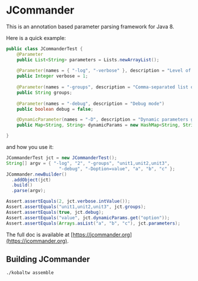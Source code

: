 JCommander
==========

This is an annotation based parameter parsing framework for Java 8.

Here is a quick example:

```java
public class JCommanderTest {
    @Parameter
    public List<String> parameters = Lists.newArrayList();
 
    @Parameter(names = { "-log", "-verbose" }, description = "Level of verbosity")
    public Integer verbose = 1;
 
    @Parameter(names = "-groups", description = "Comma-separated list of group names to be run")
    public String groups;
 
    @Parameter(names = "-debug", description = "Debug mode")
    public boolean debug = false;

    @DynamicParameter(names = "-D", description = "Dynamic parameters go here")
    public Map<String, String> dynamicParams = new HashMap<String, String>();

}
```

and how you use it:

```java
JCommanderTest jct = new JCommanderTest();
String[] argv = { "-log", "2", "-groups", "unit1,unit2,unit3",
                    "-debug", "-Doption=value", "a", "b", "c" };
JCommander.newBuilder()
  .addObject(jct)
  .build()
  .parse(argv);

Assert.assertEquals(2, jct.verbose.intValue());
Assert.assertEquals("unit1,unit2,unit3", jct.groups);
Assert.assertEquals(true, jct.debug);
Assert.assertEquals("value", jct.dynamicParams.get("option"));
Assert.assertEquals(Arrays.asList("a", "b", "c"), jct.parameters);
```

The full doc is available at [https://jcommander.org](https://jcommander.org).

## Building JCommander

```
./kobaltw assemble
```

